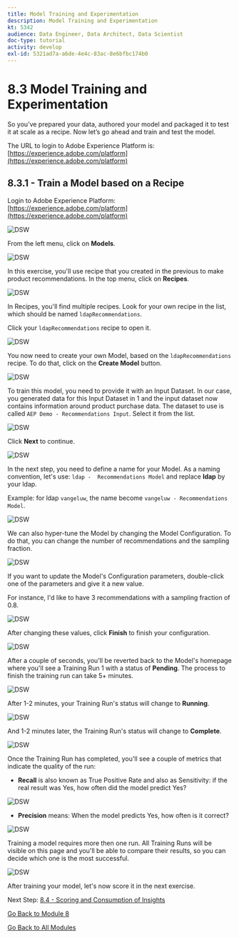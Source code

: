 ```yaml
---
title: Model Training and Experimentation
description: Model Training and Experimentation
kt: 5342
audience: Data Engineer, Data Architect, Data Scientist
doc-type: tutorial
activity: develop
exl-id: 5321ad7a-a6de-4e4c-83ac-8e6bfbc174b0
---
```

# 8.3 Model Training and Experimentation

So you’ve prepared your data, authored your model and packaged it to test it at scale as a recipe. Now let’s go ahead and train and test the model.

The URL to login to Adobe Experience Platform is: [https://experience.adobe.com/platform](https://experience.adobe.com/platform)

## 8.3.1 - Train a Model based on a Recipe

Login to Adobe Experience Platform: [https://experience.adobe.com/platform](https://experience.adobe.com/platform)

![DSW](./images/home.png)

From the left menu, click on **Models**.

![DSW](./images/mlmodels.png)

In this exercise, you'll use recipe that you created in the previous to make product recommendations.
In the top menu, click on **Recipes**.

![DSW](./images/recipes.png)

In Recipes, you'll find multiple recipes. Look for your own recipe in the list, which should be named `ldapRecommendations`.

Click your `ldapRecommendations` recipe to open it.

![DSW](./images/prrecipe1.png)

You now need to create your own Model, based on the `ldapRecommendations` recipe.
To do that, click on the **Create Model** button.

![DSW](./images/createmodel1.png)

To train this model, you need to provide it with an Input Dataset. In our case, you generated data for this Input Dataset in 1 and the input dataset now contains information around product purchase data.
The dataset to use is called `AEP Demo - Recommendations Input`. Select it from the list.

![DSW](./images/input.png)

Click **Next** to continue.

![DSW](./images/next.png)

In the next step, you need to define a name for your Model. As a naming convention, let's use: `ldap -  Recommendations Model` and replace **ldap** by your ldap.

Example: for ldap `vangeluw`, the name become `vangeluw - Recommendations Model`.

![DSW](./images/modelname.png)

We can also hyper-tune the Model by changing the Model Configuration. To do that, you can change the number of recommendations and the sampling fraction.

![DSW](./images/modelcfg.png)

If you want to update the Model's Configuration parameters, double-click one of the parameters and give it a new value.

For instance, I'd like to have 3 recommendations with a sampling fraction of 0.8.

![DSW](./images/params.png)

After changing these values, click **Finish** to finish your configuration.

![DSW](./images/finish.png)

After a couple of seconds, you'll be reverted back to the Model's homepage where you'll see a Training Run 1 with a status of **Pending**. The process to finish the training run can take 5+ minutes.

![DSW](./images/trainingrunp.png)

After 1-2 minutes, your Training Run's status will change to **Running**.

![DSW](./images/trainingrunrunning.png)

And 1-2 minutes later, the Training Run's status will change to **Complete**.

![DSW](./images/trainingrunsuccess.png)

Once the Training Run has completed, you'll see a couple of metrics that indicate the quality of the run:

* **Recall** is also known as True Positive Rate and also as Sensitivity: if the real result was Yes, how often did the model predict Yes?

![DSW](./images/recall.png)

* **Precision** means: When the model predicts Yes, how often is it correct?

![DSW](./images/precision.png)

Training a model requires more then one run. All Training Runs will be visible on this page and you'll be able to compare their results, so you can decide which one is the most successful.

![DSW](./images/multipleruns.png)

After training your model, let's now score it in the next exercise.

Next Step: [8.4 - Scoring and Consumption of Insights](./ex4.md)

[Go Back to Module 8](./data-science-workspace-popularity-based-recommendations.md)

[Go Back to All Modules](../../overview.md)
